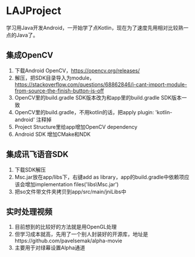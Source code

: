 # LAJProject

学习用Java开发Android，一开始学了点Kotlin，现在为了速度先用相对比较熟一点的Java了。

## 集成OpenCV
1. 下载Android OpenCV，https://opencv.org/releases/
2. 解压，把SDK目录导入为module，https://stackoverflow.com/questions/68862846/i-cant-import-module-from-source-the-finish-button-is-off
3. OpenCV里的build.gradle SDK版本改为和app里的build.gradle SDK版本一致
4. OpenCV里的build.gradle，不用kotlin的话，把apply plugin: 'kotlin-android' 注释掉
5. Project Structure里给app增加OpenCV dependency
6. Android SDK 增加CMake和NDK


## 集成讯飞语音SDK
1. 下载SDK解压
2. Msc.jar放在app/libs下，右键add as library，app的build.gradle中依赖项应该会增加implementation files('libs\\Msc.jar')
3. 把so文件带文件夹拷贝到app/src/main/jniLibs中


## 实时处理视频
1. 目前想到的比较好的方法就是用OpenGL处理
2. 但学习成本就高，先用了一个别人封装好的开源库，地址是https://github.com/pavelsemak/alpha-movie
3. 主要用于对绿幕设置Alpha通道
